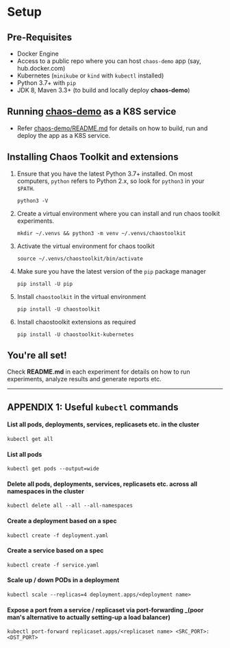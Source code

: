 # Setup

## Pre-Requisites
- Docker Engine
- Access to a public repo where you can host `chaos-demo` app (say, hub.docker.com)
- Kubernetes (`minikube` or `kind` with `kubectl` installed)
- Python 3.7+ with `pip`
- JDK 8, Maven 3.3+ (to build and locally deploy **chaos-demo**)

## Running [chaos-demo](chaos-demo/README.md) as a K8S service
- Refer [chaos-demo/README.md](chaos-demo/README.md) for details on how to build, run and deploy the app as a K8S service.

## Installing Chaos Toolkit and extensions

1. Ensure that you have the latest Python 3.7+ installed. On most computers, `python` refers to Python 2.x, so look for `python3` in your `$PATH`.
    ```shell
    python3 -V
    ```

2. Create a virtual environment where you can install and run chaos toolkit experiments.
    ```shell
    mkdir ~/.venvs && python3 -m venv ~/.venvs/chaostoolkit
    ```

3. Activate the virtual environment for chaos toolkit
    ```shell
    source ~/.venvs/chaostoolkit/bin/activate
    ```

4. Make sure you have the latest version of the `pip` package manager
    ```shell
    pip install -U pip
    ```

5. Install `chaostoolkit` in the virtual environment
    ```shell
    pip install -U chaostoolkit
    ```

6. Install chaostoolkit extensions as required
    ```shell
    pip install -U chaostoolkit-kubernetes
    ```

## You're all set!
Check **README.md** in each experiment for details on how to run experiments, analyze results and generate reports etc.


- - -


## APPENDIX 1: Useful `kubectl` commands
#### List all pods, deployments, services, replicasets etc. in the cluster
```
kubectl get all
```

#### List all pods
```
kubectl get pods --output=wide
```

#### Delete all pods, deployments, services, replicasets etc. across all namespaces in the cluster
```
kubectl delete all --all --all-namespaces
```

#### Create a deployment based on a spec
```
kubectl create -f deployment.yaml
```

#### Create a service based on a spec
```
kubectl create -f service.yaml
```

#### Scale up / down PODs in a deployment
```
kubectl scale --replicas=4 deployment.apps/<deployment name>
```

#### Expose a port from a service / replicaset via port-forwarding _(poor man's alternative to actually setting-up a load balancer)
```
kubectl port-forward replicaset.apps/<replicaset name> <SRC_PORT>:<DST_PORT>
```